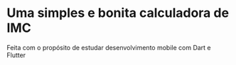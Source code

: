 # Uma simples e bonita calculadora de IMC

Feita com o propósito de estudar desenvolvimento mobile com Dart e Flutter
